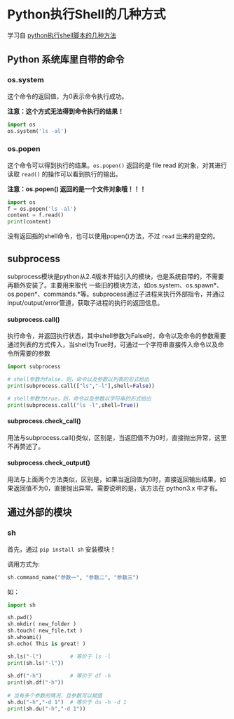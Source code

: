 # Python执行Shell的几种方式

学习自 [python执行shell脚本的几种方法](https://blog.csdn.net/qq_27825451/article/details/102909772)

## Python 系统库里自带的命令

### os.system

这个命令的返回值，为0表示命令执行成功。

**注意：这个方式无法得到命令执行的结果！**

```python
import os
os.system('ls -al')
```



### os.popen

这个命令可以得到执行的结果。`os.popen()` 返回的是 file read 的对象，对其进行读取 `read()` 的操作可以看到执行的输出。

**注意：os.popen() 返回的是一个文件对象哦！！！**

```python
import os
f = os.popen('ls -al')
content = f.read()
print(content)
```

没有返回指的shell命令，也可以使用popen()方法，不过 `read` 出来的是空的。



## subprocess

​	subprocess模块是python从2.4版本开始引入的模块，也是系统自带的，不需要再额外安装了。主要用来取代 一些旧的模块方法，如os.system、os.spawn*、os.popen*、commands.*等。subprocess通过子进程来执行外部指令，并通过input/output/error管道，获取子进程的执行的返回信息。

#### subprocess.call()

​	执行命令，并返回执行状态，其中shell参数为False时，命令以及命令的参数需要通过列表的方式传入，当shell为True时，可通过一个字符串直接传入命令以及命令所需要的参数

```python
import subprocess

# shell参数为false，则，命令以及参数以列表的形式给出
print(subprocess.call(["ls","-l"],shell=False)) 

# shell参数为true，则，命令以及参数以字符串的形式给出
print(subprocess.call("ls -l",shell=True))  		 
```



#### subprocess.check_call()

​	用法与subprocess.call()类似，区别是，当返回值不为0时，直接抛出异常，这里不再赘述了。

#### subprocess.check_output()

​	用法与上面两个方法类似，区别是，如果当返回值为0时，直接返回输出结果，如果返回值不为0，直接抛出异常。需要说明的是，该方法在 python3.x 中才有。



## 通过外部的模块

### sh

首先，通过 `pip install sh` 安装模块！

调用方式为: 

```python
sh.command_name("参数一", "参数二", "参数三")
```

如：

```python
import sh

sh.pwd()
sh.mkdir( new_folder )
sh.touch( new_file.txt )
sh.whoami()
sh.echo( This is great! )

sh.ls("-l")         # 等价于 ls -l
print(sh.ls("-l"))
 
sh.df("-h")         # 等价于 df -h
print(sh.df("-h"))
 
# 当有多个参数的情况，且参数可以赋值
sh.du("-h","-d 1")  # 等价于 du -h -d 1
print(sh.du("-h","-d 1"))
```
